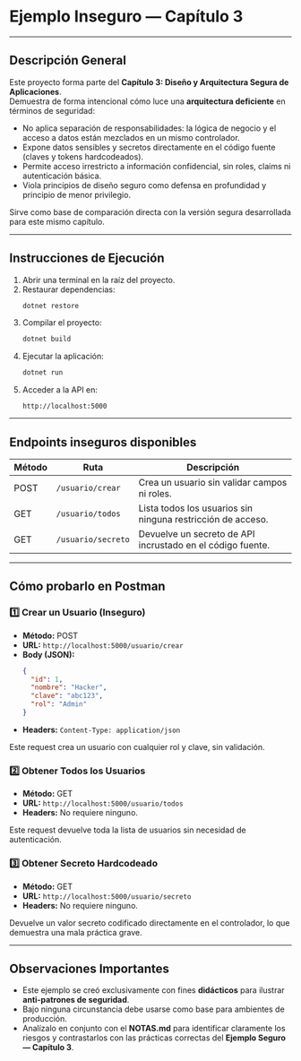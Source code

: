 # Ejemplo Inseguro — Capítulo 3

---

## Descripción General

Este proyecto forma parte del **Capítulo 3: Diseño y Arquitectura Segura de Aplicaciones**.  
Demuestra de forma intencional cómo luce una **arquitectura deficiente** en términos de seguridad:

- No aplica separación de responsabilidades: la lógica de negocio y el acceso a datos están mezclados en un mismo controlador.
- Expone datos sensibles y secretos directamente en el código fuente (claves y tokens hardcodeados).
- Permite acceso irrestricto a información confidencial, sin roles, claims ni autenticación básica.
- Viola principios de diseño seguro como defensa en profundidad y principio de menor privilegio.

Sirve como base de comparación directa con la versión segura desarrollada para este mismo capítulo.

---

## Instrucciones de Ejecución

1. Abrir una terminal en la raíz del proyecto.
2. Restaurar dependencias:
   ```bash
   dotnet restore
   ```
3. Compilar el proyecto:
   ```bash
   dotnet build
   ```
4. Ejecutar la aplicación:
   ```bash
   dotnet run
   ```
5. Acceder a la API en:
   ```
   http://localhost:5000
   ```

---

## Endpoints inseguros disponibles

| Método | Ruta | Descripción |
| ------ | ---- | ------------ |
| POST | `/usuario/crear` | Crea un usuario sin validar campos ni roles. |
| GET | `/usuario/todos` | Lista todos los usuarios sin ninguna restricción de acceso. |
| GET | `/usuario/secreto` | Devuelve un secreto de API incrustado en el código fuente. |

---

## Cómo probarlo en Postman

### 1️⃣ Crear un Usuario (Inseguro)

- **Método:** POST  
- **URL:** `http://localhost:5000/usuario/crear`
- **Body (JSON):**
  ```json
  {
    "id": 1,
    "nombre": "Hacker",
    "clave": "abc123",
    "rol": "Admin"
  }
  ```
- **Headers:** `Content-Type: application/json`

Este request crea un usuario con cualquier rol y clave, sin validación.

### 2️⃣ Obtener Todos los Usuarios

- **Método:** GET  
- **URL:** `http://localhost:5000/usuario/todos`
- **Headers:** No requiere ninguno.

Este request devuelve toda la lista de usuarios sin necesidad de autenticación.

### 3️⃣ Obtener Secreto Hardcodeado

- **Método:** GET  
- **URL:** `http://localhost:5000/usuario/secreto`
- **Headers:** No requiere ninguno.

Devuelve un valor secreto codificado directamente en el controlador, lo que demuestra una mala práctica grave.

---

## Observaciones Importantes

- Este ejemplo se creó exclusivamente con fines **didácticos** para ilustrar **anti-patrones de seguridad**.
- Bajo ninguna circunstancia debe usarse como base para ambientes de producción.
- Analízalo en conjunto con el **NOTAS.md** para identificar claramente los riesgos y contrastarlos con las prácticas correctas del **Ejemplo Seguro — Capítulo 3**.